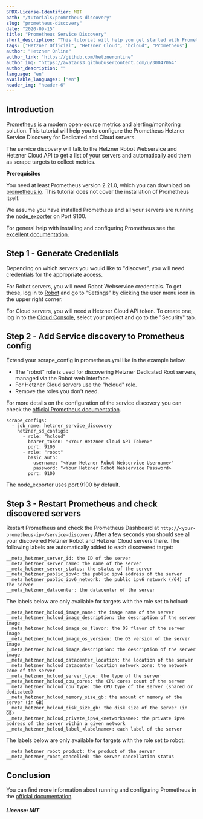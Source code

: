 ```yaml
---
SPDX-License-Identifier: MIT
path: "/tutorials/prometheus-discovery"
slug: "prometheus-discovery"
date: "2020-09-15"
title: "Prometheus Service Discovery"
short_description: "This tutorial will help you get started with Prometheus Service Discovery"
tags: ["Hetzner Official", "Hetzner Cloud", "hcloud", "Prometheus"]
author: "Hetzner Online"
author_link: "https://github.com/hetzneronline"
author_img: "https://avatars3.githubusercontent.com/u/30047064"
author_description: ""
language: "en"
available_languages: ["en"]
header_img: "header-6"
---
```


## Introduction

[Prometheus](https://prometheus.io/) is a modern open-source metrics and alerting/monitoring solution. This tutorial will help you to configure the Prometheus Hetzner Service Discovery for Dedicated and Cloud servers.

The service discovery will talk to the Hetzner Robot Webservice and Hetzner Cloud API to get a list of your servers and automatically add them as scrape targets to collect metrics.

**Prerequisites**

You need at least Prometheus version 2.21.0, which you can download on [prometheus.io](https://prometheus.io/download/).
This tutorial does not cover the installation of Prometheus itself.

We assume you have installed Prometheus and all your servers are running the [node_exporter](https://github.com/prometheus/node_exporter) on Port 9100.

For general help with installing and configuring Prometheus see the [excellent documentation](https://prometheus.io/docs/introduction/first_steps/).

## Step 1 - Generate Credentials

Depending on which servers you would like to "discover", you will need credentials for the appropriate access.

For Robot servers, you will need Robot Webservice credentials. To get these, log in to [Robot](https://robot.your-server.de/) and go to "Settings" by clicking the user menu icon in the upper right corner.

For Cloud servers, you will need a Hetzner Cloud API token. To create one, log in to the [Cloud Console](https://console.hetzner.cloud), select your project and go to the "Security" tab.

## Step 2 - Add Service discovery to Prometheus config

Extend your scrape_config in prometheus.yml like in the example below.

* The "robot" role is used for discovering Hetzner Dedicated Root servers, managed via the Robot web interface.
* For Hetzner Cloud servers use the "hcloud" role.
* Remove the roles you don't need.

For more details on the configuration of the service discovery you can check the [official Prometheus documentation](https://prometheus.io/docs/prometheus/latest/configuration/configuration/#hetzner_sd_config).

```text
scrape_configs:
  - job_name: hetzner_service_discovery
    hetzner_sd_configs:
      - role: "hcloud"
        bearer_token: "<Your Hetzner Cloud API Token>"
        port: 9100
      - role: "robot"
        basic_auth:
          username: "<Your Hetzner Robot Webservice Username>"
          password: "<Your Hetzner Robot Webservice Password>
        port: 9100
```

The node_exporter uses port 9100 by default.

## Step 3 - Restart Prometheus and check discovered servers

Restart Prometheus and check the Prometheus Dashboard at `http://<your-prometheus-ip>/service-discovery`
After a few seconds you should see all your discovered Hetzner Robot and Hetzner Cloud servers there.
The following labels are automatically added to each discovered target:

```text
__meta_hetzner_server_id: the ID of the server
__meta_hetzner_server_name: the name of the server
__meta_hetzner_server_status: the status of the server
__meta_hetzner_public_ipv4: the public ipv4 address of the server
__meta_hetzner_public_ipv6_network: the public ipv6 network (/64) of the server
__meta_hetzner_datacenter: the datacenter of the server
```

The labels below are only available for targets with the role set to hcloud:

```text
__meta_hetzner_hcloud_image_name: the image name of the server
__meta_hetzner_hcloud_image_description: the description of the server image
__meta_hetzner_hcloud_image_os_flavor: the OS flavor of the server image
__meta_hetzner_hcloud_image_os_version: the OS version of the server image
__meta_hetzner_hcloud_image_description: the description of the server image
__meta_hetzner_hcloud_datacenter_location: the location of the server
__meta_hetzner_hcloud_datacenter_location_network_zone: the network zone of the server
__meta_hetzner_hcloud_server_type: the type of the server
__meta_hetzner_hcloud_cpu_cores: the CPU cores count of the server
__meta_hetzner_hcloud_cpu_type: the CPU type of the server (shared or dedicated)
__meta_hetzner_hcloud_memory_size_gb: the amount of memory of the server (in GB)
__meta_hetzner_hcloud_disk_size_gb: the disk size of the server (in GB)
__meta_hetzner_hcloud_private_ipv4_<networkname>: the private ipv4 address of the server within a given network
__meta_hetzner_hcloud_label_<labelname>: each label of the server
```

The labels below are only available for targets with the role set to robot:

```text
__meta_hetzner_robot_product: the product of the server
__meta_hetzner_robot_cancelled: the server cancellation status
```

## Conclusion

You can find more information about running and configuring Prometheus in the [official documentation](https://prometheus.io/docs/introduction/overview/).

##### License: MIT

<!--

Contributor's Certificate of Origin

By making a contribution to this project, I certify that:

(a) The contribution was created in whole or in part by me and I have
    the right to submit it under the license indicated in the file; or

(b) The contribution is based upon previous work that, to the best of my
    knowledge, is covered under an appropriate license and I have the
    right under that license to submit that work with modifications,
    whether created in whole or in part by me, under the same license
    (unless I am permitted to submit under a different license), as
    indicated in the file; or

(c) The contribution was provided directly to me by some other person
    who certified (a), (b) or (c) and I have not modified it.

(d) I understand and agree that this project and the contribution are
    public and that a record of the contribution (including all personal
    information I submit with it, including my sign-off) is maintained
    indefinitely and may be redistributed consistent with this project
    or the license(s) involved.

Signed-off-by: Hetzner Online <tutorials@hetzner.com>

-->

